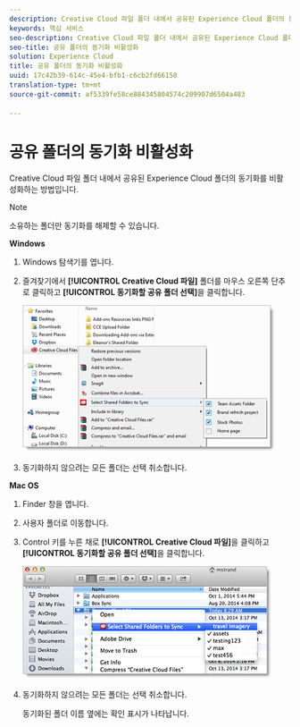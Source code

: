 ```yaml
---
description: Creative Cloud 파일 폴더 내에서 공유된 Experience Cloud 폴더의 동기화를 비활성화하는 방법입니다.
keywords: 핵심 서비스
seo-description: Creative Cloud 파일 폴더 내에서 공유된 Experience Cloud 폴더의 동기화를 비활성화하는 방법입니다.
seo-title: 공유 폴더의 동기화 비활성화
solution: Experience Cloud
title: 공유 폴더의 동기화 비활성화
uuid: 17c42b39-614c-45e4-bfb1-c6cb2fd66150
translation-type: tm+mt
source-git-commit: af5339fe58ce884345804574c209907d6504a483

---
```



# 공유 폴더의 동기화 비활성화

Creative Cloud 파일 폴더 내에서 공유된 Experience Cloud 폴더의 동기화를 비활성화하는 방법입니다.

>[!NOTE]
>
>소유하는 폴더만 동기화를 해제할 수 있습니다.
<p class="head"> <b>Windows</b> </p>

1. Windows 탐색기를 엽니다.

1. 즐겨찾기에서 **[!UICONTROL Creative Cloud 파일]** 폴더를 마우스 오른쪽 단추로 클릭하고 **[!UICONTROL 동기화할 공유 폴더 선택]**&#x200B;을 클릭합니다.

   ![](assets/select_sync_folders.png)

1. 동기화하지 않으려는 모든 폴더는 선택 취소합니다.

<p class="head"> <b>Mac OS</b> </p>

1. Finder 창을 엽니다.

1. 사용자 폴더로 이동합니다.

1. Control 키를 누른 채로 **[!UICONTROL Creative Cloud 파일]**&#x200B;을 클릭하고 **[!UICONTROL 동기화할 공유 폴더 선택]**&#x200B;을 클릭합니다.

   ![](assets/select_sync_folders_mac.png)

1. 동기화하지 않으려는 모든 폴더는 선택 취소합니다.

   동기화된 폴더 이름 옆에는 확인 표시가 나타납니다.